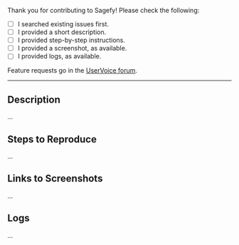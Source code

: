 Thank you for contributing to Sagefy! Please check the following:

- [ ] I searched existing issues first.
- [ ] I provided a short description.
- [ ] I provided step-by-step instructions.
- [ ] I provided a screenshot, as available.
- [ ] I provided logs, as available.

Feature requests go in the [UserVoice forum](http://sagefy.uservoice.com/forums/233394-general).

---

## Description

...

## Steps to Reproduce

...

## Links to Screenshots

...

## Logs

...

